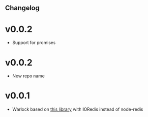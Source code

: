 Changelog
---

# v0.0.2

* Support for promises

# v0.0.2

* New repo name

# v0.0.1

* Warlock based on [this library](https://github.com/TheDeveloper/warlock) with IORedis instead of node-redis
